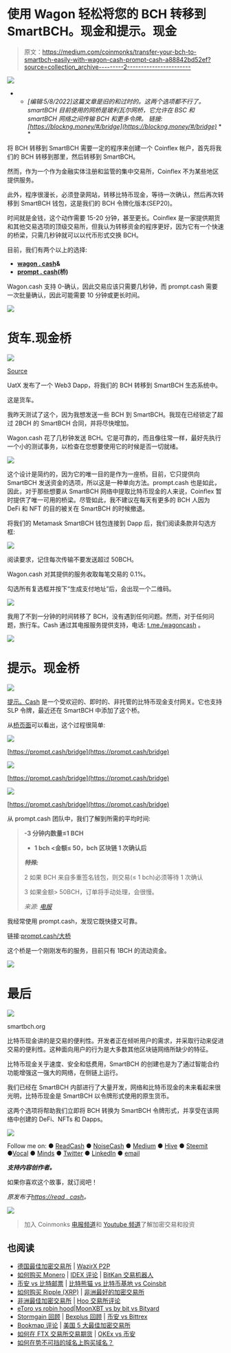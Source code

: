 # 使用 Wagon 轻松将您的 BCH 转移到 SmartBCH。现金和提示。现金

> 原文：<https://medium.com/coinmonks/transfer-your-bch-to-smartbch-easily-with-wagon-cash-prompt-cash-a88842bd52ef?source=collection_archive---------2----------------------->

![](img/ca83ce485ee74c5b72b88197fd2ddfc0.png)

* * *[编辑:5/8/2022]这篇文章是旧的和过时的。这两个选项都不行了。smartBCH 目前使用的网桥是玻利瓦尔网桥，它允许在 BSC 和 smartBCH 网络之间传输 BCH 和更多令牌。
链接:[https://blockng.money/#/bridge](https://blockng.money/#/bridge)* * *

将 BCH 转移到 SmartBCH 需要一定的程序来创建一个 Coinflex 帐户，首先将我们的 BCH 转移到那里，然后转移到 SmartBCH。

然而，作为一个作为金融实体注册和监管的集中交易所，Coinflex 不为某些地区提供服务。

此外，程序很漫长，必须登录网站，转移比特币现金，等待一次确认，然后再次转移到 SmartBCH 钱包，这是我们的 BCH 令牌化版本(SEP20)。

时间就是金钱，这个动作需要 15-20 分钟，甚至更长。Coinflex 是一家提供期货和其他交易选项的顶级交易所，但我认为转移资金的程序更好，因为它有一个快速的桥梁，只需几秒钟就可以以代币形式交换 BCH。

目前，我们有两个以上的选择:

*   [**wagon . cash**](https://wagon.cash/)**&**
*   [**prompt . cash**](https://prompt.cash/bridge)**(桥)**

Wagon.cash 支持 0-确认，因此交易应该只需要几秒钟，而 prompt.cash 需要一次批量确认，因此可能需要 10 分钟或更长时间。

![](img/f45130952a53784172d47cb34123d59a.png)

# 货车.现金桥

![](img/a5cf44e2bffae3d0b46310b0b3eb1a28.png)

[Source](https://wagon.cash/)

UatX 发布了一个 Web3 Dapp，将我们的 BCH 转移到 SmartBCH 生态系统中。

这是货车。

我昨天测试了这个，因为我想发送一些 BCH 到 SmartBCH。我现在已经锁定了超过 2BCH 的 SmartBCH 合同，并将尽快增加。

Wagon.cash 花了几秒钟发送 BCH。它是可靠的，而且像往常一样，最好先执行一个小的测试事务，以检查在您想要使用它的时候是否一切就绪。

![](img/97b8c7a6fb949b9558390947edbd456f.png)

这个设计是简约的，因为它的唯一目的是作为一座桥。目前，它只提供向 SmartBCH 发送资金的选项，所以这是一种单向方法。prompt.cash 也是如此，因此，对于那些想要从 SmartBCH 网络中提取比特币现金的人来说，Coinflex 暂时提供了唯一可用的桥梁。尽管如此，我不建议在每天有更多的 BCH 人因为 DeFi 和 NFT 的目的被关在 SmartBCH 的时候撤退。

将我们的 Metamask SmartBCH 钱包连接到 Dapp 后，我们阅读条款并勾选方框:

![](img/516d2f4d1abb34cd304a222908f1860f.png)

阅读要求，记住每次传输不要发送超过 50BCH。

Wagon.cash 对其提供的服务收取每笔交易的 0.1%。

勾选所有复选框并按下“生成支付地址”后，会出现一个二维码。

![](img/0ca5f746abb3cda313aa0c3ac638ae1a.png)

我用了不到一分钟的时间转移了 BCH，没有遇到任何问题。然而，对于任何问题，旅行车。Cash 通过其电报服务提供支持，电话: [t.me./wagoncash](https://t.me/wagoncash) 。

![](img/f45130952a53784172d47cb34123d59a.png)

# 提示。现金桥

![](img/e69afcb661e38181af84f7f2cb8c3342.png)

[提示。Cash](https://prompt.cash) 是一个受欢迎的、即时的、非托管的比特币现金支付网关。它也支持 SLP 令牌，最近还在 SmartBCH 中添加了这个桥。

从[桥页面](https://prompt.cash/bridge/)可以看出，这个过程很简单:

![](img/6cd6a3c24965c63878c910235377c056.png)

[https://prompt.cash/bridge](https://prompt.cash/bridge)

![](img/c4d55f8b202e222c4b4e2a9a48bfb57b.png)

[https://prompt.cash/bridge](https://prompt.cash/bridge)

![](img/42bf6f8958bae07975a79dfda853d1e2.png)

[https://prompt.cash/bridge](https://prompt.cash/bridge)

从 prompt.cash 团队中，我们了解到所需的平均时间:

> **-3 分钟内数量≤1 BCH**
> 
> - **1 bch <金额≤ 50，bch 区块链 1 次确认后**
> 
> ***特殊:***
> 
> 2 如果 BCH 来自多重签名钱包，则交易(≤ 1 bch)必须等待 1 次确认
> 
> 3 如果金额> 50BCH，订单将手动处理，会很慢。
> 
> *来源:* [*电报*](https://t.me/wagoncash/232)

我经常使用 prompt.cash，发现它既快捷又可靠。

链接:[prompt.cash/大桥](https://prompt.cash/bridge/)

这个桥是一个刚刚发布的服务，目前只有 1BCH 的流动资金。

![](img/f45130952a53784172d47cb34123d59a.png)

# 最后

![](img/258d16c72eb03a6825def73b65326dc3.png)

smartbch.org

比特币现金讲的是交易的便利性。开发者正在倾听用户的需求，并采取行动来促进交易的便利性。这种面向用户的行为是大多数其他区块链网络所缺少的特征。

比特币现金关乎速度、安全和低费用，SmartBCH 的创建也是为了通过智能合约功能增强这一强大的网络，在侧链上运行。

我们已经在 SmartBCH 内部进行了大量开发，网络和比特币现金的未来看起来很光明，比特币现金是 SmartBCH 以令牌形式使用的原生货币。

这两个选项将帮助我们立即将 BCH 转换为 SmartBCH 令牌形式，并享受在该网络中创建的 DeFi、NFTs 和 Dapps。

![](img/f45130952a53784172d47cb34123d59a.png)

Follow me on: ● [ReadCash](https://read.cash/@Pantera) ● [NoiseCash](https://noise.cash/u/Pantera99) ● [Medium](/@panterabch) ● [Hive](https://hive.blog/@pantera1) ● [Steemit](https://steemit.com/@pantera1) ●[Vocal](https://vocal.media/authors/pantera) ● [Minds](https://www.minds.com/pantera99/) ● [Twitter](https://twitter.com/Panterabch) ● [LinkedIn](https://www.linkedin.com/in/panterabch/) ● [email](https://read.cash/@Pantera/localcryptos-p2p-exchange-is-now-offering-bitcoin-cash-trading-06637230#bad-link)

***支持内容创作者。***

如果你喜欢这个故事，就订阅吧！

*原发布于*[*https://read . cash*](https://read.cash/@Pantera/transfer-your-bch-to-smartbch-easily-with-wagoncash-promptcash-936f88a7)*。*

![](img/f45130952a53784172d47cb34123d59a.png)

> 加入 Coinmonks [电报频道](https://t.me/coincodecap)和 [Youtube 频道](https://www.youtube.com/c/coinmonks/videos)了解加密交易和投资

## 也阅读

*   [德国最佳加密交易所](https://blog.coincodecap.com/crypto-exchanges-in-germany) | [WazirX P2P](https://blog.coincodecap.com/wazirx-p2p)
*   [如何购买 Monero](https://blog.coincodecap.com/buy-monero) | [IDEX 评论](https://blog.coincodecap.com/idex-review) | [BitKan 交易机器人](https://blog.coincodecap.com/bitkan-trading-bot)
*   [币安 vs 比特邮票](https://blog.coincodecap.com/binance-vs-bitstamp) | [比特熊猫 vs 比特币基地 vs Coinsbit](https://blog.coincodecap.com/bitpanda-coinbase-coinsbit)
*   [如何购买 Ripple (XRP)](https://blog.coincodecap.com/buy-ripple-india) | [非洲最好的加密交易所](https://blog.coincodecap.com/crypto-exchange-africa)
*   [非洲最佳加密交易所](https://blog.coincodecap.com/crypto-exchange-africa) | [Hoo 交易所评论](https://blog.coincodecap.com/hoo-exchange-review)
*   [eToro vs robin hood](https://blog.coincodecap.com/etoro-robinhood)|[MoonXBT vs by bit vs Bityard](https://blog.coincodecap.com/bybit-bityard-moonxbt)
*   [Stormgain 回顾](https://blog.coincodecap.com/stormgain-review) | [Bexplus 回顾](https://blog.coincodecap.com/bexplus-review) | [币安 vs Bittrex](https://blog.coincodecap.com/binance-vs-bittrex)
*   [Bookmap 评论](https://blog.coincodecap.com/bookmap-review-2021-best-trading-software) | [美国 5 大最佳加密交易所](https://blog.coincodecap.com/crypto-exchange-usa)
*   [如何在 FTX 交易所交易期货](https://blog.coincodecap.com/ftx-futures-trading) | [OKEx vs 币安](https://blog.coincodecap.com/okex-vs-binance)
*   [如何在势不可挡的域名上购买域名？](https://blog.coincodecap.com/buy-domain-on-unstoppable-domains)